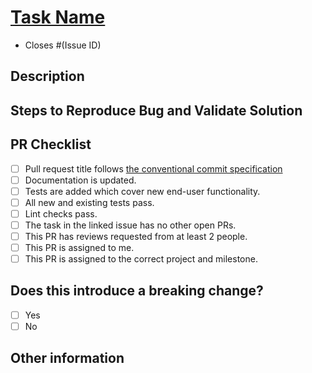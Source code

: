 <!--- These comments will not show up in the pull request text. You may remove them if you like, but don't have to. --->
<!--- If the issue is broken into tasks, which task in the issue does this PR address? --->
# [Task Name](./link-to-the-enclosing-issue)

<!--- If the PR will close an issue, tag it below and github will automatically close the issue when the PR is merged. --->
- Closes #(Issue ID)

## Description

<!--- Should include a concise description of the changes (bug or feature), its impact, along with a summary of the solution --->

<!--- DELETE BELOW SECTION IF NOT A BUGFIX --->
## Steps to Reproduce Bug and Validate Solution

<!---
> Only applicable if the work is to address a bug. Please remove this section if the work is for a feature or story.
> Provide details on the environment the bug is found, and detailed steps to recreate the bug.
> This should be detailed enough for a team member to confirm that the bug no longer occurs.
--->

## PR Checklist

<!-- Use the check-list below to ensure your branch is ready for PR.
If the item is not applicable, ~~cross it out~~ and explain why it is not needed. -->

- [ ] Pull request title follows [the conventional commit specification](https://www.conventionalcommits.org/en/v1.0.0-beta.2/#summary)
- [ ] Documentation is updated.
- [ ] Tests are added which cover new end-user functionality.
- [ ] All new and existing tests pass.
- [ ] Lint checks pass.
- [ ] The task in the linked issue has no other open PRs.
- [ ] This PR has reviews requested from at least 2 people.
- [ ] This PR is assigned to me.
- [ ] This PR is assigned to the correct project and milestone.

## Does this introduce a breaking change?

- [ ] Yes
- [ ] No

<!--- If this introduces a breaking change, please describe the impact and migration path for existing applications below. --->

## Other information

<!--- Any other information that is important to this PR. --->
<!--- TODOs that are to be done after this PR. --->
